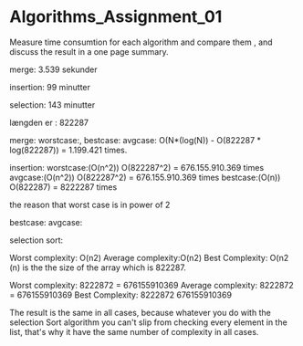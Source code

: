 # Algorithms_Assignment_01

Measure time consumtion for each algorithm and compare them , and discuss the result in a one page summary.

merge: 3.539 sekunder

insertion: 99 minutter

selection: 143 minutter

længden er : 822287

merge:
	worstcase:, bestcase: avgcase:
O(N*(log(N)) - O(822287 * log(822287)) = 1.199.421 times.
	

insertion:
	worstcase:(O(n^2)) O(822287^2) = 676.155.910.369 times
avgcase:(O(n^2)) O(822287^2) = 676.155.910.369 times
bestcase:(O(n)) O(822287) = 8222287 times

the reason that worst case is in power of 2

 bestcase: avgcase:

selection sort:

Worst complexity: O(n2)
Average complexity:O(n2)
Best Complexity: O(n2
 (n) is the the size of the array which is 822287.

Worst complexity: 8222872 = 676155910369
Average complexity: 8222872 = 676155910369
Best Complexity: 8222872 676155910369

The result is the same in all cases, because  whatever you do with the selection Sort algorithm you can't slip from checking every element in the list, that's why it have the same number of complexity in all cases.
